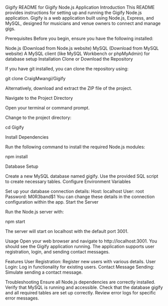 Gigify
README for Gigify Node.js Application
Introduction
This README provides instructions for setting up and running the Gigify Node.js application. Gigify is a web application built using Node.js, Express, and MySQL, designed for musicians and venue owners to connect and manage gigs.

Prerequisites
Before you begin, ensure you have the following installed:

Node.js (Download from Node.js website)
MySQL (Download from MySQL website)
A MySQL client (like MySQL Workbench or phpMyAdmin) for database setup
Installation
Clone or Download the Repository

If you have git installed, you can clone the repository using:

git clone CraigMwangi/Gigify

Alternatively, download and extract the ZIP file of the project.

Navigate to the Project Directory

Open your terminal or command prompt.

Change to the project directory:

cd Gigify

Install Dependencies

Run the following command to install the required Node.js modules:

npm install

Database Setup

Create a new MySQL database named gigify.
Use the provided SQL script to create necessary tables.
Configure Environment Variables

Set up your database connection details:
Host: localhost
User: root
Password: M0R3band$1
You can change these details in the connection configuration within the app.
Start the Server

Run the Node.js server with:

npm start

The server will start on localhost with the default port 3001.

Usage
Open your web browser and navigate to http://localhost:3001.
You should see the Gigify application running.
The application supports user registration, login, and sending contact messages.

Features
User Registration: Register new users with various details.
User Login: Log in functionality for existing users.
Contact Message Sending: Simulate sending a contact message.

Troubleshooting
Ensure all Node.js dependencies are correctly installed.
Verify that MySQL is running and accessible.
Check that the database gigify and all required tables are set up correctly.
Review error logs for specific error messages.
